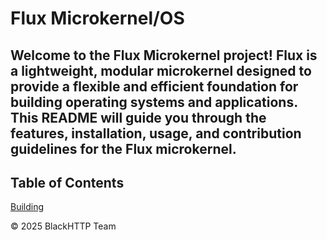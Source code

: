 # Flux Microkernel/OS
## Welcome to the Flux Microkernel project! Flux is a lightweight, modular microkernel designed to provide a flexible and efficient foundation for building operating systems and applications. This README will guide you through the features, installation, usage, and contribution guidelines for the Flux microkernel.

## Table of Contents
  [Building](https://github.com/matizdev/FluxProject/blob/main/Building.MD)


© 2025 BlackHTTP Team

